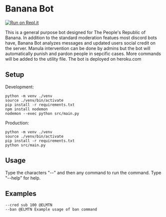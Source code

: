 # Banana Bot

[![Run on Repl.it](https://repl.it/badge/github/L0ad1n6/Banana-Bot)](https://repl.it/github/L0ad1n6/Banana-Bot)

This is a general purpose bot designed for The People's Republic of Banana. In
addition to the standard moderation featues most discord bots have, Banana Bot
analyzes messages and updated users social credit on the server. Manula
intervention can be done by admins but the bot will automatically punish and
pardon people in sepcific cases. More commands will be added to the utility
file. The bot is deployed on heroku.com

## Setup

Development:

```
python -m venv ./venv
source ./venv/bin/activate
pip install -r requirements.txt
npm install nodemon
nodemon --exec python src/main.py
```

Production:

```
python -m venv ./venv
source ./venv/bin/activate
pip install -r requirements.txt
python src/main.py
```

## Usage

Type the characters "--" and then any command to run the command. Type "--help"
for help.

## Examples

```
--cred sub 100 @ELMTN
--ban @ELMTN Example usage of ban command
```
